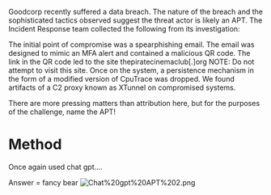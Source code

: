 Goodcorp recently suffered a data breach. The nature of the breach and the sophisticated tactics observed suggest the threat actor is likely an APT. The Incident Response team collected the following from its investigation:

The initial point of compromise was a spearphishing email.
The email was designed to mimic an MFA alert and contained a malicious QR code.
The link in the QR code led to the site thepiratecinemaclub[.]org NOTE: Do not attempt to visit this site.
Once on the system, a persistence mechanism in the form of a modified version of CpuTrace was dropped.
We found artifacts of a C2 proxy known as XTunnel on compromised systems.

There are more pressing matters than attribution here, but for the purposes of the challenge, name the APT!

# Method

Once again used chat gpt….

Answer = fancy bear
![Chat%20gpt%20APT%202.png](Chat%2520gpt%2520APT%25202.png)

